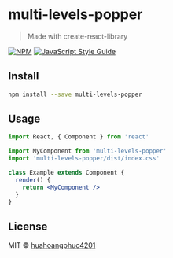 # multi-levels-popper

> Made with create-react-library

[![NPM](https://img.shields.io/npm/v/multi-levels-popper.svg)](https://www.npmjs.com/package/multi-levels-popper) [![JavaScript Style Guide](https://img.shields.io/badge/code_style-standard-brightgreen.svg)](https://standardjs.com)

## Install

```bash
npm install --save multi-levels-popper
```

## Usage

```jsx
import React, { Component } from 'react'

import MyComponent from 'multi-levels-popper'
import 'multi-levels-popper/dist/index.css'

class Example extends Component {
  render() {
    return <MyComponent />
  }
}
```

## License

MIT © [huahoangphuc4201](https://github.com/huahoangphuc4201)
